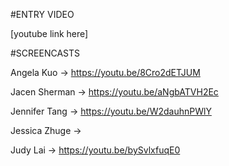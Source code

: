 #ENTRY VIDEO

[youtube link here]

#SCREENCASTS

Angela Kuo -> https://youtu.be/8Cro2dETJUM

Jacen Sherman -> https://youtu.be/aNgbATVH2Ec

Jennifer Tang -> https://youtu.be/W2dauhnPWlY

Jessica Zhuge ->

Judy Lai -> https://youtu.be/bySvlxfuqE0

